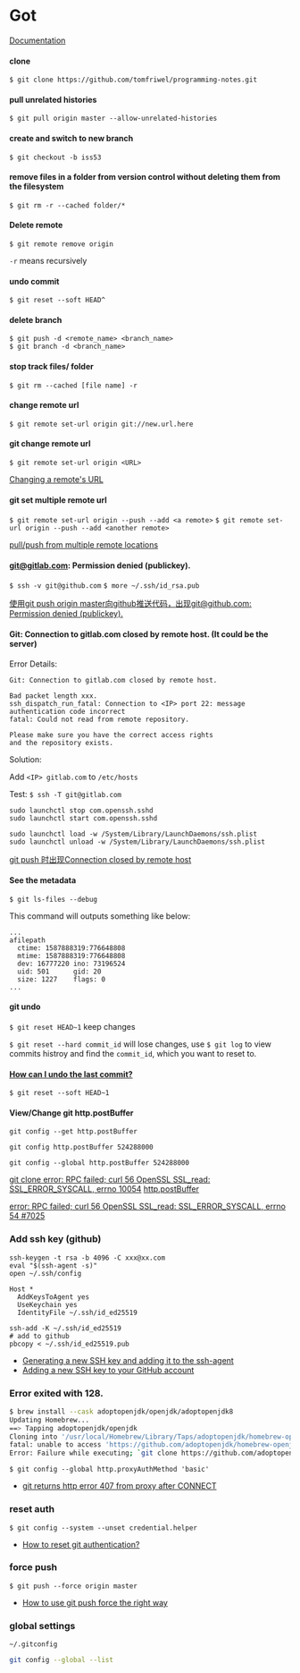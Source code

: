 # Got

[Documentation](https://git-scm.com/doc)

#### clone
`$ git clone https://github.com/tomfriwel/programming-notes.git`

#### pull unrelated histories
`$ git pull origin master --allow-unrelated-histories`

#### create and switch to new branch
`$ git checkout -b iss53`

#### remove files in a folder from version control without deleting them from the filesystem

`$ git rm -r --cached folder/*`

#### Delete remote

`$ git remote remove origin`

`-r` means recursively

#### undo commit

`$ git reset --soft HEAD^`

#### delete branch

[](https://stackoverflow.com/questions/2003505/how-do-i-delete-a-git-branch-both-locally-and-remotely)

```
$ git push -d <remote_name> <branch_name>
$ git branch -d <branch_name>
```

#### stop track files/ folder

`$ git rm --cached [file name] -r`

#### change remote url

`$ git remote set-url origin git://new.url.here`

#### git change remote url

`$ git remote set-url origin <URL>`

[Changing a remote's URL](https://help.github.com/articles/changing-a-remote-s-url/)

#### git set multiple remote url

`$ git remote set-url origin --push --add <a remote>`
`$ git remote set-url origin --push --add <another remote>`

[pull/push from multiple remote locations](https://stackoverflow.com/questions/849308/pull-push-from-multiple-remote-locations)

#### git@gitlab.com: Permission denied (publickey).

`$ ssh -v git@github.com`
`$ more ~/.ssh/id_rsa.pub`

[使用git push origin master向github推送代码，出现git@github.com: Permission denied (publickey).](https://blog.csdn.net/yjk13703623757/article/details/87882294)

#### Git: Connection to gitlab.com closed by remote host. (It could be the server)

Error Details:

```
Git: Connection to gitlab.com closed by remote host.
```

```
Bad packet length xxx.
ssh_dispatch_run_fatal: Connection to <IP> port 22: message authentication code incorrect
fatal: Could not read from remote repository.

Please make sure you have the correct access rights
and the repository exists.
```

Solution:

Add `<IP> gitlab.com` to `/etc/hosts`

Test: `$ ssh -T git@gitlab.com`

```
sudo launchctl stop com.openssh.sshd
sudo launchctl start com.openssh.sshd

sudo launchctl load -w /System/Library/LaunchDaemons/ssh.plist
sudo launchctl unload -w /System/Library/LaunchDaemons/ssh.plist
```

[git push 时出现Connection closed by remote host](https://blog.csdn.net/qq_27633421/article/details/78343091)

#### See the metadata

`$ git ls-files --debug`

This command will outputs something like below:
```
...
afilepath
  ctime: 1587888319:776648808
  mtime: 1587888319:776648808
  dev: 16777220 ino: 73196524
  uid: 501      gid: 20
  size: 1227    flags: 0
...
```

#### git undo

`$ git reset HEAD~1` keep changes

`$ git reset --hard commit_id` will lose changes, use `$ git log` to view commits histroy and find the `commit_id`, which you want to reset to.

#### [How can I undo the last commit?](https://www.git-tower.com/learn/git/faq/undo-last-commit/)

`$ git reset --soft HEAD~1`

#### View/Change git http.postBuffer

```shell
git config --get http.postBuffer

git config http.postBuffer 524288000

git config --global http.postBuffer 524288000
```
[git clone error: RPC failed; curl 56 OpenSSL SSL_read: SSL_ERROR_SYSCALL, errno 10054](https://stackoverflow.com/a/49728862/6279975)
[http.postBuffer](https://git-scm.com/docs/git-config#Documentation/git-config.txt-httppostBuffer)

[error: RPC failed; curl 56 OpenSSL SSL_read: SSL_ERROR_SYSCALL, errno 54 #7025](https://github.com/CocoaPods/CocoaPods/issues/7025)

### Add ssh key (github)

```shell
ssh-keygen -t rsa -b 4096 -C xxx@xx.com
eval "$(ssh-agent -s)"
open ~/.ssh/config
```

```config
Host *
  AddKeysToAgent yes
  UseKeychain yes
  IdentityFile ~/.ssh/id_ed25519
```

```ssh
ssh-add -K ~/.ssh/id_ed25519
# add to github
pbcopy < ~/.ssh/id_ed25519.pub
```

- [Generating a new SSH key and adding it to the ssh-agent](https://docs.github.com/en/free-pro-team@latest/github/authenticating-to-github/generating-a-new-ssh-key-and-adding-it-to-the-ssh-agent)
- [Adding a new SSH key to your GitHub account](https://docs.github.com/en/free-pro-team@latest/github/authenticating-to-github/adding-a-new-ssh-key-to-your-github-account)

### Error exited with 128.

```sh
$ brew install --cask adoptopenjdk/openjdk/adoptopenjdk8                     
Updating Homebrew...
==> Tapping adoptopenjdk/openjdk
Cloning into '/usr/local/Homebrew/Library/Taps/adoptopenjdk/homebrew-openjdk'...
fatal: unable to access 'https://github.com/adoptopenjdk/homebrew-openjdk/': Could not resolve proxy: proxiURL
Error: Failure while executing; `git clone https://github.com/adoptopenjdk/homebrew-openjdk /usr/local/Homebrew/Library/Taps/adoptopenjdk/homebrew-openjdk` exited with 128.
```

`$ git config --global http.proxyAuthMethod 'basic'`

- [git returns http error 407 from proxy after CONNECT](https://stackoverflow.com/a/53956231/6279975)

### reset auth

`$ git config --system --unset credential.helper`

- [How to reset git authentication?](https://stackoverflow.com/questions/51581582/how-to-reset-git-authentication)

### force push

`$ git push --force origin master`

- [How to use git push force the right way](https://www.datree.io/resources/git-push-force)

### global settings

`~/.gitconfig`
```sh
git config --global --list

```